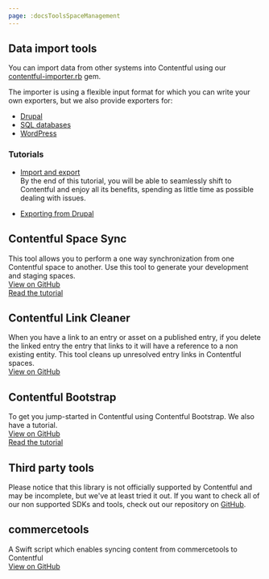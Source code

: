 ```yaml
---
page: :docsToolsSpaceManagement
---
```


## Data import tools

You can import data from other systems into Contentful using our [contentful-importer.rb](https://github.com/contentful/contentful-importer.rb) gem.

The importer is using a flexible input format for which you can write your own exporters, but we also provide exporters for:

- [Drupal](https://github.com/contentful/drupal-exporter.rb)
- [SQL databases](https://github.com/contentful/database-exporter.rb)
- [WordPress](https://github.com/contentful/wordpress-exporter.rb)

### Tutorials

- [Import and export](/developers/docs/tutorials/general/import-and-export/)<br>
By the end of this tutorial, you will be able to seamlessly shift to Contentful and enjoy all its benefits, spending as little time as possible dealing with issues.

- [Exporting from Drupal](/blog/2015/03/09/exporting-content-from-wordpress-drupal-or-elsewhere-and-importing-in-contentful/)

## Contentful Space Sync

This tool allows you to perform a one way synchronization from one Contentful space to another. Use this tool to generate your development and staging spaces.<br>
[View on GitHub](https://github.com/contentful/contentful-space-sync)<br>
[Read the tutorial](/developers/docs/tutorials/general/using-contentful-space-sync/)<br>

## Contentful Link Cleaner

When you have a link to an entry or asset on a published entry, if you delete the linked entry the entry that links to it will have a reference to a non existing entity. This tool cleans up unresolved entry links in Contentful spaces.<br>
[View on GitHub](https://github.com/contentful/contentful-link-cleaner)

## Contentful Bootstrap

To get you jump-started in Contentful using Contentful Bootstrap. We also have a tutorial.<br>
[View on GitHub](https://github.com/contentful/contentful-bootstrap.rb)<br>
[Read the tutorial](/developers/docs/ruby/tutorials/using-contentful-bootstrap-for-keeping-up-with-your-spaces/)<br>

## Third party tools

Please notice that this library is not officially supported by Contentful and may be incomplete, but we've at least tried it out.
If you want to check all of our non supported SDKs and tools, check out our repository on [GitHub](https://github.com/contentful-labs/awesome-contentful).

## commercetools
A Swift script which enables syncing content from commercetools to Contentful<br>
[View on GitHub](https://github.com/contentful-labs/Cube)
